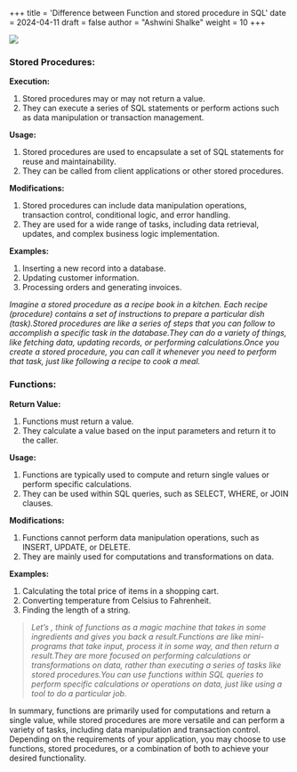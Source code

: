 +++
title = 'Difference between Function and stored procedure in SQL'
date = 2024-04-11
draft = false
author = "Ashwini Shalke"
weight = 10
+++



![](https://cdn-images-1.medium.com/max/1600/1*Np8CGDXLTnkKDrdqQwIzfw.png)

### Stored Procedures:

**Execution:**

1.  Stored procedures may or may not return a value.
2.  They can execute a series of SQL statements or perform actions such as data manipulation or transaction management.

**Usage:**

1.  Stored procedures are used to encapsulate a set of SQL statements for reuse and maintainability.
2.  They can be called from client applications or other stored procedures.

**Modifications:**

1.  Stored procedures can include data manipulation operations, transaction control, conditional logic, and error handling.
2.  They are used for a wide range of tasks, including data retrieval, updates, and complex business logic implementation.

**Examples:**

1.  Inserting a new record into a database.
2.  Updating customer information.
3.  Processing orders and generating invoices.

_Imagine a stored procedure as a recipe book in a kitchen. Each recipe (procedure) contains a set of instructions to prepare a particular dish (task).Stored procedures are like a series of steps that you can follow to accomplish a specific task in the database.They can do a variety of things, like fetching data, updating records, or performing calculations.Once you create a stored procedure, you can call it whenever you need to perform that task, just like following a recipe to cook a meal._

### Functions:

**Return Value:**

1.  Functions must return a value.
2.  They calculate a value based on the input parameters and return it to the caller.

**Usage:**

1.  Functions are typically used to compute and return single values or perform specific calculations.
2.  They can be used within SQL queries, such as SELECT, WHERE, or JOIN clauses.

**Modifications:**

1.  Functions cannot perform data manipulation operations, such as INSERT, UPDATE, or DELETE.
2.  They are mainly used for computations and transformations on data.

**Examples:**

1.  Calculating the total price of items in a shopping cart.
2.  Converting temperature from Celsius to Fahrenheit.
3.  Finding the length of a string.

> _Let’s , think of functions as a magic machine that takes in some ingredients and gives you back a result.Functions are like mini-programs that take input, process it in some way, and then return a result.They are more focused on performing calculations or transformations on data, rather than executing a series of tasks like stored procedures.You can use functions within SQL queries to perform specific calculations or operations on data, just like using a tool to do a particular job._


In summary, functions are primarily used for computations and return a single value, while stored procedures are more versatile and can perform a variety of tasks, including data manipulation and transaction control. Depending on the requirements of your application, you may choose to use functions, stored procedures, or a combination of both to achieve your desired functionality.